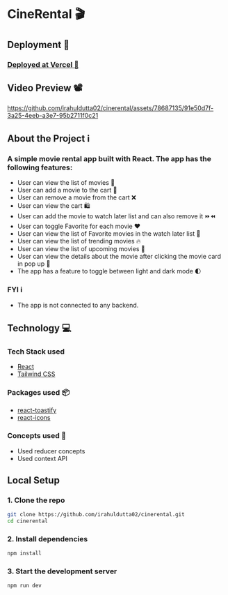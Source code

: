 # CineRental 🎬

## Deployment 🚀

### [Deployed at Vercel 🔗](https://cinerental-rd.vercel.app/)

## Video Preview 📽️

https://github.com/irahuldutta02/cinerental/assets/78687135/91e50d7f-3a25-4eeb-a3e7-95b2711f0c21

## About the Project ℹ️

### A simple movie rental app built with React. The app has the following features:

- User can view the list of movies 🎥
- User can add a movie to the cart 🛒
- User can remove a movie from the cart ❌
- User can view the cart 🛍️
- User can add the movie to watch later list and can also remove it ⏩⏪
- User can toggle Favorite for each movie ❤️
- User can view the list of Favorite movies in the watch later list 💖
- User can view the list of trending movies 🔥
- User can view the list of upcoming movies 📅
- User can view the details about the movie after clicking the movie card in pop up 📄
- The app has a feature to toggle between light and dark mode 🌓

### FYI ℹ️

- The app is not connected to any backend.

## Technology 💻

### Tech Stack used

- [React](https://react.dev/)
- [Tailwind CSS](https://tailwindcss.com/)

### Packages used 📦

- [react-toastify](https://www.npmjs.com/package/react-toastify)
- [react-icons](https://www.npmjs.com/package/react-icons)

### Concepts used 🧠

- Used reducer concepts
- Used context API

## Local Setup

### 1. Clone the repo

```bash
git clone https://github.com/irahuldutta02/cinerental.git
cd cinerental
```

### 2. Install dependencies

```bash
npm install
```

### 3. Start the development server

```bash
npm run dev
```
